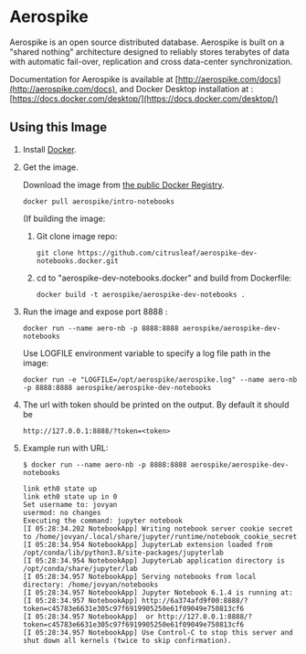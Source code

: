 # Aerospike 

Aerospike is an open source distributed database. Aerospike is built on a 
"shared nothing" architecture designed to reliably stores terabytes of data 
with automatic fail-over, replication and cross data-center synchronization.

Documentation for Aerospike is available at [http://aerospike.com/docs](http://aerospike.com/docs),
and Docker Desktop installation at : [https://docs.docker.com/desktop/](https://docs.docker.com/desktop/)

## Using this Image

1. Install [Docker](https://www.docker.io/).

1. Get the image.

   Download the image from [the public Docker Registry](https://index.docker.io/).
   ```
   docker pull aerospike/intro-notebooks
   ```
      (If building the image:
      1. Git clone image repo:
         ```
         git clone https://github.com/citrusleaf/aerospike-dev-notebooks.docker.git
         ```
      1. cd to "aerospike-dev-notebooks.docker" and build from Dockerfile: <br>
         ```
         docker build -t aerospike/aerospike-dev-notebooks .
         ```
1. Run the image and expose port 8888 :
   ```
   docker run --name aero-nb -p 8888:8888 aerospike/aerospike-dev-notebooks
   ```
   Use LOGFILE environment variable to specify a log file path in the image:
   ```
   docker run -e "LOGFILE=/opt/aerospike/aerospike.log" --name aero-nb -p 8888:8888 aerospike/aerospike-dev-notebooks
   ```
1. The url with token should be printed on the output. By default it should be 
   ```
   http://127.0.0.1:8888/?token=<token>
   ```
1. Example run with URL:
   ```text
   $ docker run --name aero-nb -p 8888:8888 aerospike/aerospike-dev-notebooks

   link eth0 state up
   link eth0 state up in 0
   Set username to: jovyan
   usermod: no changes
   Executing the command: jupyter notebook
   [I 05:28:34.202 NotebookApp] Writing notebook server cookie secret to /home/jovyan/.local/share/jupyter/runtime/notebook_cookie_secret
   [I 05:28:34.954 NotebookApp] JupyterLab extension loaded from /opt/conda/lib/python3.8/site-packages/jupyterlab
   [I 05:28:34.954 NotebookApp] JupyterLab application directory is /opt/conda/share/jupyter/lab
   [I 05:28:34.957 NotebookApp] Serving notebooks from local directory: /home/jovyan/notebooks
   [I 05:28:34.957 NotebookApp] Jupyter Notebook 6.1.4 is running at:
   [I 05:28:34.957 NotebookApp] http://6a374afd9f00:8888/?token=c45783e6631e305c97f6919905250e61f09049e750813cf6
   [I 05:28:34.957 NotebookApp]  or http://127.0.0.1:8888/?token=c45783e6631e305c97f6919905250e61f09049e750813cf6
   [I 05:28:34.957 NotebookApp] Use Control-C to stop this server and shut down all kernels (twice to skip confirmation).

   ```
